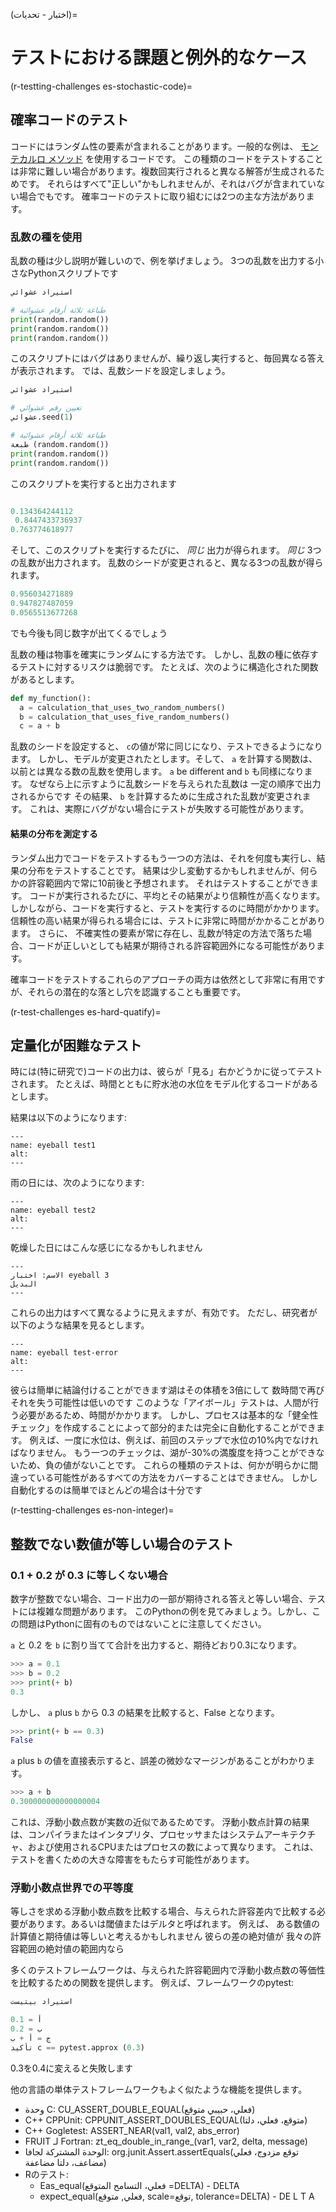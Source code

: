 (اختبار - تحديات)=
# テストにおける課題と例外的なケース

(r-testting-challenges es-stochastic-code)=
## 確率コードのテスト

コードにはランダム性の要素が含まれることがあります。一般的な例は、 [モンテカルロ メソッド](https://en.wikipedia.org/wiki/Monte_Carlo_method) を使用するコードです。 この種類のコードをテストすることは非常に難しい場合があります。複数回実行されると異なる解答が生成されるためです。 それらはすべて"正しい"かもしれませんが、それはバグが含まれていない場合でもです。 確率コードのテストに取り組むには2つの主な方法があります。

### 乱数の種を使用

乱数の種は少し説明が難しいので、例を挙げましょう。 3つの乱数を出力する小さなPythonスクリプトです

```python
استيراد عشوائي

# طباعة ثلاثة أرقام عشوائية
print(random.random())
print(random.random())
print(random.random())
```

このスクリプトにはバグはありませんが、繰り返し実行すると、毎回異なる答えが表示されます。 では、乱数シードを設定しましょう。

```python
استيراد عشوائي

# تعيين رقم عشوائي
عشوائي.seed(1)

# طباعة ثلاثة أرقام عشوائية
طبعة (random.random())
print(random.random())
print(random.random())
```

このスクリプトを実行すると出力されます

```python

0.134364244112 
 0.8447433736937
0.763774618977
```

そして、このスクリプトを実行するたびに、 *同じ* 出力が得られます。 *同じ* 3つの乱数が出力されます。 乱数のシードが変更されると、異なる3つの乱数が得られます。

```python
0.956034271889
0.947827487059
0.0565513677268
```
でも今後も同じ数字が出てくるでしょう

乱数の種は物事を確実にランダムにする方法です。 しかし、乱数の種に依存するテストに対するリスクは脆弱です。 たとえば、次のように構造化された関数があるとします。

```python
def my_function():
  a = calculation_that_uses_two_random_numbers()
  b = calculation_that_uses_five_random_numbers()
  c = a + b
```

乱数のシードを設定すると、 `c`の値が常に同じになり、テストできるようになります。 しかし、モデルが変更されたとします。そして、 `a` を計算する関数は、以前とは異なる数の乱数を使用します。 `a` be different and `b` も同様になります。 なぜなら上に示すように乱数シードを与えられた乱数は 一定の順序で出力されるからです その結果、 `b` を計算するために生成された乱数が変更されます。 これは、実際にバグがない場合にテストが失敗する可能性があります。

#### 結果の分布を測定する

ランダム出力でコードをテストするもう一つの方法は、それを何度も実行し、結果の分布をテストすることです。 結果は少し変動するかもしれませんが、何らかの許容範囲内で常に10前後と予想されます。 それはテストすることができます。 コードが実行されるたびに、平均とその結果がより信頼性が高くなります。 しかしながら、コードを実行すると、テストを実行するのに時間がかかります。 信頼性の高い結果が得られる場合には、テストに非常に時間がかかることがあります。 さらに、 不確実性の要素が常に存在し、乱数が特定の方法で落ちた場合、コードが正しいとしても結果が期待される許容範囲外になる可能性があります。

確率コードをテストするこれらのアプローチの両方は依然として非常に有用ですが、それらの潜在的な落とし穴を認識することも重要です。

(r-test-challenges es-hard-quatify)=
## 定量化が困難なテスト

時には(特に研究で)コードの出力は、彼らが「見る」右かどうかに従ってテストされます。 たとえば、時間とともに貯水池の水位をモデル化するコードがあるとします。

結果は以下のようになります:

```{figure} ../../figures/eyeball-test1.jpg
---
name: eyeball test1
alt:
---
```

雨の日には、次のようになります:

```{figure} ../../figures/eyeball-test2.jpg
---
name: eyeball test2
alt:
---
```

乾燥した日にはこんな感じになるかもしれません

```{figure} ../../figures/eyeball-test3.jpg
---
الاسم: اختبار eyeball 3
البديل
---
```

これらの出力はすべて異なるように見えますが、有効です。 ただし、研究者が以下のような結果を見るとします。

```{figure} ../../figures/eyeball-test-error.jpg
---
name: eyeball test-error
alt:
---
```

彼らは簡単に結論付けることができます湖はその体積を3倍にして 数時間で再びそれを失う可能性は低いのです このような「アイボール」テストは、人間が行う必要があるため、時間がかかります。 しかし、プロセスは基本的な「健全性チェック」を作成することによって部分的または完全に自動化することができます。 例えば、一度に水位は、例えば、前回のステップで水位の10%内でなければなりません。 もう一つのチェックは、湖が-30%の満腹度を持つことができないため、負の値がないことです。 これらの種類のテストは、何かが明らかに間違っている可能性があるすべての方法をカバーすることはできません。 しかし自動化するのは簡単でほとんどの場合は十分です

(r-testting-challenges es-non-integer)=
## 整数でない数値が等しい場合のテスト

### 0.1 + 0.2 が 0.3 に等しくない場合

数字が整数でない場合、コード出力の一部が期待される答えと等しい場合、テストには複雑な問題があります。 このPythonの例を見てみましょう。しかし、この問題はPythonに固有のものではないことに注意してください。

`a` と 0.2 を `b` に割り当てて合計を出力すると、期待どおり0.3になります。

```python
>>> a = 0.1
>>> b = 0.2
>>> print(+ b)
0.3
```

しかし、 `a` plus `b` から 0.3 の結果を比較すると、False となります。

```python
>>> print(+ b == 0.3)
False
```

`a` plus `b` の値を直接表示すると、誤差の微妙なマージンがあることがわかります。

```python
>>> a + b
0.300000000000000004
```

これは、浮動小数点数が実数の近似であるためです。 浮動小数点計算の結果は、コンパイラまたはインタプリタ、プロセッサまたはシステムアーキテクチャ、および使用されるCPUまたはプロセスの数によって異なります。 これは、テストを書くための大きな障害をもたらす可能性があります。

### 浮動小数点世界での平等度

等しさを求める浮動小数点数を比較する場合、与えられた許容差内で比較する必要があります。あるいは閾値またはデルタと呼ばれます。 例えば、 ある数値の計算値と期待値は等しいと考えるかもしれません 彼らの差の絶対値が 我々の許容範囲の絶対値の範囲内なら

多くのテストフレームワークは、与えられた許容範囲内で浮動小数点数の等価性を比較するための関数を提供します。 例えば、フレームワークのpytest:

```python
استيراد بيتيست

أ = 0.1
ب = 0.2
ج = أ + ب
تأكيد c == pytest.approx (0.3)
```

0.3を0.4に変えると失敗します

他の言語の単体テストフレームワークもよく似たような機能を提供します。

- وحدة C: CU_ASSERT_DOUBLE_EQUAL(فعلي، حبيبي متوقع)
- C++<unk> CPPUnit: CPPUNIT_ASSERT_DOUBLES_EQUAL(متوقع، فعلي، دلتا)
- C++ <unk> Gogletest: ASSERT_NEAR(val1, val2, abs_error)
- FRUIT لـ Fortran: zt_eq_double_in_range_(var1, var2, delta, message)
- الوحدة المشتركة لجافا: org.junit.Assert.assertEquals(توقع مزدوج، فعلي مضاعف، دلتا مضاعفة)
- Rのテスト:
  - Eas_equal(فعلي، التسامح المتوقع =DELTA) - DELTA<unk> <unk> <unk> <unk> <unk> <unk>
  - expect_equal(فعلي, متوقع, scale=توقع, tolerance=DELTA) - DE L T A <unk> <unk> <unk> <unk> <unk> <unk> <unk> <unk> <unk> <unk> <unk> <unk> <unk>
